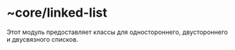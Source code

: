 # ~core/linked-list

Этот модуль предоставляет классы для одностороннего, двустороннего и двусвязного списков.
